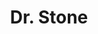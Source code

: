 ---
layout: lecteur.njk
tags : stone

title : Dr. Stone
episode : 007
saison : 1
iframe : https://dood.to/e/zy3f8xve338h

cc :  VostFr
---